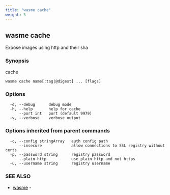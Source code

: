 ```yaml
---
title: "wasme cache"
weight: 5
---
```

## wasme cache

Expose images using http and their sha

### Synopsis

cache


```
wasme cache name[:tag|@digest] ... [flags]
```

### Options

```
  -d, --debug      debug mode
  -h, --help       help for cache
      --port int   port (default 9979)
  -v, --verbose    verbose output
```

### Options inherited from parent commands

```
  -c, --config stringArray   auth config path
      --insecure             allow connections to SSL registry without certs
  -p, --password string      registry password
      --plain-http           use plain http and not https
  -u, --username string      registry username
```

### SEE ALSO

* [wasme](../wasme)	 - 

